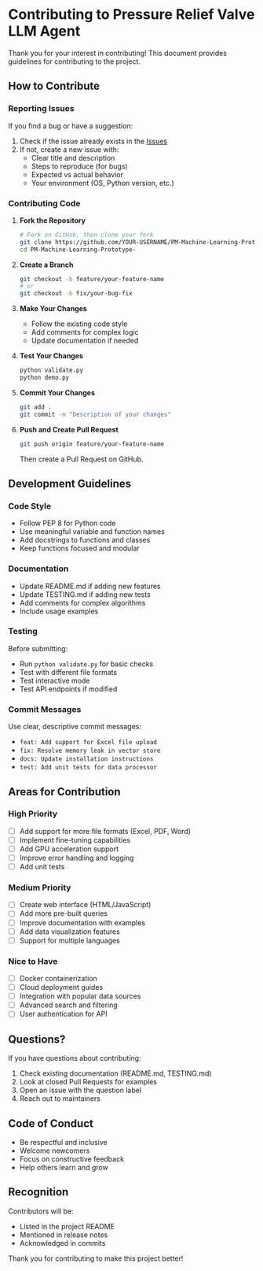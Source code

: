 # Contributing to Pressure Relief Valve LLM Agent

Thank you for your interest in contributing! This document provides guidelines for contributing to the project.

## How to Contribute

### Reporting Issues

If you find a bug or have a suggestion:

1. Check if the issue already exists in the [Issues](https://github.com/jtheoc80/PM-Machine-Learning-Prototype-/issues)
2. If not, create a new issue with:
   - Clear title and description
   - Steps to reproduce (for bugs)
   - Expected vs actual behavior
   - Your environment (OS, Python version, etc.)

### Contributing Code

1. **Fork the Repository**
   ```bash
   # Fork on GitHub, then clone your fork
   git clone https://github.com/YOUR-USERNAME/PM-Machine-Learning-Prototype-.git
   cd PM-Machine-Learning-Prototype-
   ```

2. **Create a Branch**
   ```bash
   git checkout -b feature/your-feature-name
   # or
   git checkout -b fix/your-bug-fix
   ```

3. **Make Your Changes**
   - Follow the existing code style
   - Add comments for complex logic
   - Update documentation if needed

4. **Test Your Changes**
   ```bash
   python validate.py
   python demo.py
   ```

5. **Commit Your Changes**
   ```bash
   git add .
   git commit -m "Description of your changes"
   ```

6. **Push and Create Pull Request**
   ```bash
   git push origin feature/your-feature-name
   ```
   Then create a Pull Request on GitHub.

## Development Guidelines

### Code Style

- Follow PEP 8 for Python code
- Use meaningful variable and function names
- Add docstrings to functions and classes
- Keep functions focused and modular

### Documentation

- Update README.md if adding new features
- Update TESTING.md if adding new tests
- Add comments for complex algorithms
- Include usage examples

### Testing

Before submitting:

- Run `python validate.py` for basic checks
- Test with different file formats
- Test interactive mode
- Test API endpoints if modified

### Commit Messages

Use clear, descriptive commit messages:

- `feat: Add support for Excel file upload`
- `fix: Resolve memory leak in vector store`
- `docs: Update installation instructions`
- `test: Add unit tests for data processor`

## Areas for Contribution

### High Priority

- [ ] Add support for more file formats (Excel, PDF, Word)
- [ ] Implement fine-tuning capabilities
- [ ] Add GPU acceleration support
- [ ] Improve error handling and logging
- [ ] Add unit tests

### Medium Priority

- [ ] Create web interface (HTML/JavaScript)
- [ ] Add more pre-built queries
- [ ] Improve documentation with examples
- [ ] Add data visualization features
- [ ] Support for multiple languages

### Nice to Have

- [ ] Docker containerization
- [ ] Cloud deployment guides
- [ ] Integration with popular data sources
- [ ] Advanced search and filtering
- [ ] User authentication for API

## Questions?

If you have questions about contributing:

1. Check existing documentation (README.md, TESTING.md)
2. Look at closed Pull Requests for examples
3. Open an issue with the question label
4. Reach out to maintainers

## Code of Conduct

- Be respectful and inclusive
- Welcome newcomers
- Focus on constructive feedback
- Help others learn and grow

## Recognition

Contributors will be:
- Listed in the project README
- Mentioned in release notes
- Acknowledged in commits

Thank you for contributing to make this project better!

